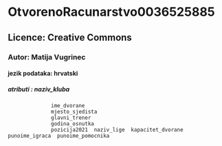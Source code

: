 # OtvorenoRacunarstvo0036525885
## Licence: Creative Commons
### Autor: Matija Vugrinec
#### jezik podataka: hrvatski
##### atributi : naziv_kluba
                  ime_dvorane
                  mjesto_sjedista	
                  glavni_trener
                  godina_osnutka	
                  pozicija2021	naziv_lige	kapacitet_dvorane	punoime_igraca	punoime_pomocnika
